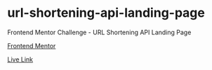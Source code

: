 # url-shortening-api-landing-page
Frontend Mentor Challenge - URL Shortening API Landing Page

[Frontend Mentor](https://www.frontendmentor.io/challenges/url-shortening-api-landing-page-2ce3ob-G)

[Live Link](https://jdegand.github.io/url-shortening-api-landing-page/)
